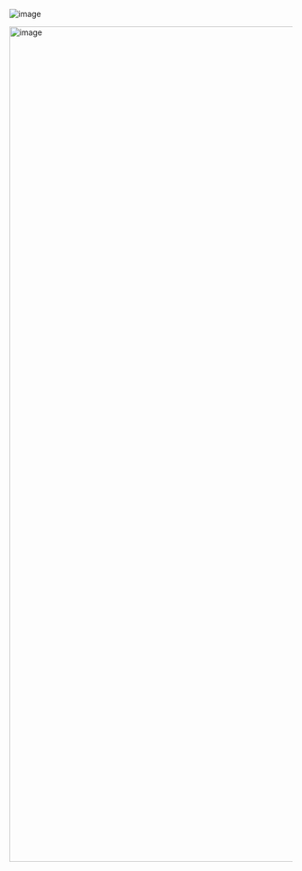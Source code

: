 ![image](https://github.com/user-attachments/assets/e0d940b8-5eba-4a31-8d3f-4f77913bf1be)

<img width="1487" alt="image" src="https://github.com/user-attachments/assets/e054578f-5702-4186-b848-00f2b02609ca" />
